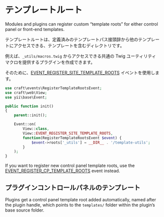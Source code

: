 # テンプレートルート

Modules and plugins can register custom “template roots” for either control panel or front-end templates.

テンプレートルートは、定義済みのテンプレートパス接頭辞から他のテンプレートにアクセスできる、テンプレートを含むディレクトリです。

例えば、`_utils/macros.twig` からアクセスできる共通の Twig ユーティリティマクロを提供するプラグインを作成できます。

そのために、[EVENT_REGISTER_SITE_TEMPLATE_ROOTS](api:craft\web\View::EVENT_REGISTER_SITE_TEMPLATE_ROOTS) イベントを使用します。

```php
use craft\events\RegisterTemplateRootsEvent;
use craft\web\View;
use yii\base\Event;

public function init()
{
    parent::init();

    Event::on(
        View::class,
        View::EVENT_REGISTER_SITE_TEMPLATE_ROOTS,
        function(RegisterTemplateRootsEvent $event) {
            $event->roots['_utils'] = __DIR__ . '/template-utils';
        }
    );
}
```

If you want to register new control panel template roots, use the [EVENT_REGISTER_CP_TEMPLATE_ROOTS](api:craft\web\View::EVENT_REGISTER_CP_TEMPLATE_ROOTS) event instead.

## プラグインコントロールパネルのテンプレート

Plugins get a control panel template root added automatically, named after the plugin handle, which points to the `templates/` folder within the plugin’s base source folder.
